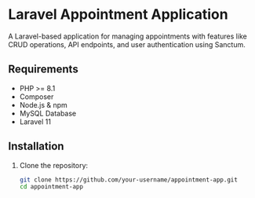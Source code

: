 # Laravel Appointment Application

A Laravel-based application for managing appointments with features like CRUD operations, API endpoints, and user authentication using Sanctum.

## Requirements

- PHP >= 8.1
- Composer
- Node.js & npm
- MySQL Database
- Laravel 11

## Installation

1. Clone the repository:
   ```bash
   git clone https://github.com/your-username/appointment-app.git
   cd appointment-app
